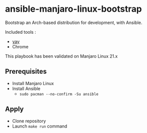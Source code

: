 # ansible-manjaro-linux-bootstrap

Bootstrap an Arch-based distribution for development, with Ansible.

Included tools :
- [yay](https://github.com/Jguer/yay)
- Chrome

This playbook has been validated on Manjaro Linux 21.x

## Prerequisites

- Install Manjaro Linux
- Install Ansible
  - `sudo pacman --no-confirm -Su ansible`

## Apply

- Clone repository
- Launch `make run` command